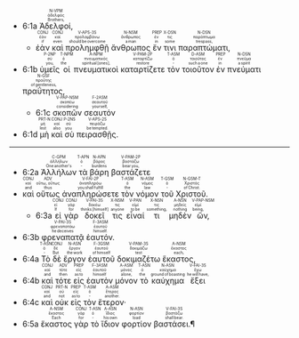 - 6:1a <RUBY><ruby><ruby>Ἀδελφοί‚<rt>Brothers‚</rt></ruby><rt>ἀδελφός</rt></ruby><rt>N-VPM</rt></RUBY> 
	- <RUBY><ruby><ruby>ἐὰν<rt>if</rt></ruby><rt>ἐάν</rt></ruby><rt>CONJ</rt></RUBY> <RUBY><ruby><ruby>καὶ<rt>even</rt></ruby><rt>καί</rt></ruby><rt>CONJ</rt></RUBY> <RUBY><ruby><ruby>προλημφθῇ<rt>should be overcome</rt></ruby><rt>προλαμβάνω</rt></ruby><rt>V-APS-3S</rt></RUBY> <RUBY><ruby><ruby>ἄνθρωπος<rt>a man</rt></ruby><rt>ἄνθρωπος</rt></ruby><rt>N-NSM</rt></RUBY> <RUBY><ruby><ruby>ἔν<rt>in</rt></ruby><rt>ἐν</rt></ruby><rt>PREP</rt></RUBY> <RUBY><ruby><ruby>τινι<rt>some</rt></ruby><rt>τις</rt></ruby><rt>X-DSN</rt></RUBY> <RUBY><ruby><ruby>παραπτώματι‚<rt>trespass‚</rt></ruby><rt>παράπτωμα</rt></ruby><rt>N-DSN</rt></RUBY> 
- 6:1b <RUBY><ruby><ruby>ὑμεῖς<rt>you‚</rt></ruby><rt>σύ</rt></ruby><rt>P-2NP</rt></RUBY> <RUBY><ruby><ruby>οἱ<rt>the</rt></ruby><rt>ὁ</rt></ruby><rt>T-NPM</rt></RUBY> <RUBY><ruby><ruby>πνευματικοὶ<rt>spiritual [ones]‚</rt></ruby><rt>πνευματικός</rt></ruby><rt>A-NPM</rt></RUBY> <RUBY><ruby><ruby>καταρτίζετε<rt>restore</rt></ruby><rt>καταρτίζω</rt></ruby><rt>V-PAM-2P</rt></RUBY> <RUBY><ruby><ruby>τὸν<rt>‑</rt></ruby><rt>ὁ</rt></ruby><rt>T-ASM</rt></RUBY> <RUBY><ruby><ruby>τοιοῦτον<rt>such a one</rt></ruby><rt>τοιοῦτος</rt></ruby><rt>D-ASM</rt></RUBY> <RUBY><ruby><ruby>ἐν<rt>in</rt></ruby><rt>ἐν</rt></ruby><rt>PREP</rt></RUBY> <RUBY><ruby><ruby>πνεύματι<rt>a spirit</rt></ruby><rt>πνεῦμα</rt></ruby><rt>N-DSN</rt></RUBY> <RUBY><ruby><ruby>πραΰτητος‚<rt>of gentleness‚</rt></ruby><rt>πραΰτης</rt></ruby><rt>N-GSF</rt></RUBY> 
	- 6:1c <RUBY><ruby><ruby>σκοπῶν<rt>considering</rt></ruby><rt>σκοπέω</rt></ruby><rt>V-PAP-NSM</rt></RUBY> <RUBY><ruby><ruby>σεαυτόν<rt>yourself‚</rt></ruby><rt>σεαυτοῦ</rt></ruby><rt>F-2ASM</rt></RUBY> 
- 6:1d <RUBY><ruby><ruby>μὴ<rt>lest</rt></ruby><rt>μή</rt></ruby><rt>PRT-N</rt></RUBY> <RUBY><ruby><ruby>καὶ<rt>also</rt></ruby><rt>καί</rt></ruby><rt>CONJ</rt></RUBY> <RUBY><ruby><ruby>σὺ<rt>you</rt></ruby><rt>σύ</rt></ruby><rt>P-2NS</rt></RUBY> <RUBY><ruby><ruby>πειρασθῇς.<rt>be tempted.</rt></ruby><rt>πειράζω</rt></ruby><rt>V-APS-2S</rt></RUBY> 
---
- 6:2a <RUBY><ruby><ruby>Ἀλλήλων<rt>One another's</rt></ruby><rt>ἀλλήλων</rt></ruby><rt>C-GPM</rt></RUBY> <RUBY><ruby><ruby>τὰ<rt>‑</rt></ruby><rt>ὁ</rt></ruby><rt>T-APN</rt></RUBY> <RUBY><ruby><ruby>βάρη<rt>burdens</rt></ruby><rt>βάρος</rt></ruby><rt>N-APN</rt></RUBY> <RUBY><ruby><ruby>βαστάζετε<rt>bear you‚</rt></ruby><rt>βαστάζω</rt></ruby><rt>V-PAM-2P</rt></RUBY> 
- <RUBY><ruby><ruby>καὶ<rt>and</rt></ruby><rt>καί</rt></ruby><rt>CONJ</rt></RUBY> <RUBY><ruby><ruby>οὕτως<rt>thus</rt></ruby><rt>οὕτω, οὕτως</rt></ruby><rt>ADV</rt></RUBY> <RUBY><ruby><ruby>ἀναπληρώσετε<rt>you shall fulfill</rt></ruby><rt>ἀναπληρόω</rt></ruby><rt>V-FAI-2P</rt></RUBY> <RUBY><ruby><ruby>τὸν<rt>the</rt></ruby><rt>ὁ</rt></ruby><rt>T-ASM</rt></RUBY> <RUBY><ruby><ruby>νόμον<rt>law</rt></ruby><rt>νόμος</rt></ruby><rt>N-ASM</rt></RUBY> <RUBY><ruby><ruby>τοῦ<rt>‑</rt></ruby><rt>ὁ</rt></ruby><rt>T-GSM</rt></RUBY> <RUBY><ruby><ruby>Χριστοῦ.<rt>of Christ.</rt></ruby><rt>Χριστός</rt></ruby><rt>N-GSM-T</rt></RUBY> 
	- 6:3a <RUBY><ruby><ruby>εἰ<rt>If</rt></ruby><rt>εἰ</rt></ruby><rt>CONJ</rt></RUBY> <RUBY><ruby><ruby>γὰρ<rt>for</rt></ruby><rt>γάρ</rt></ruby><rt>CONJ</rt></RUBY> <RUBY><ruby><ruby>δοκεῖ<rt>thinks [himself]</rt></ruby><rt>δοκέω</rt></ruby><rt>V-PAI-3S</rt></RUBY> <RUBY><ruby><ruby>τις<rt>anyone</rt></ruby><rt>τις</rt></ruby><rt>X-NSM</rt></RUBY> <RUBY><ruby><ruby>εἶναί<rt>to be</rt></ruby><rt>εἰμί</rt></ruby><rt>V-PAN</rt></RUBY> <RUBY><ruby><ruby>τι<rt>something‚</rt></ruby><rt>τις</rt></ruby><rt>X-NSN</rt></RUBY> <RUBY><ruby><ruby>μηδὲν<rt>nothing</rt></ruby><rt>μηδείς</rt></ruby><rt>A-NSN</rt></RUBY> <RUBY><ruby><ruby>ὤν‚<rt>being‚</rt></ruby><rt>εἰμί</rt></ruby><rt>V-PAP-NSM</rt></RUBY> 
- 6:3b <RUBY><ruby><ruby>φρεναπατᾷ<rt>he deceives</rt></ruby><rt>φρεναπατάω</rt></ruby><rt>V-PAI-3S</rt></RUBY> <RUBY><ruby><ruby>ἑαυτόν.<rt>himself.</rt></ruby><rt>ἑαυτοῦ</rt></ruby><rt>F-3ASM</rt></RUBY> 
- 6:4a <RUBY><ruby><ruby>Τὸ<rt>‑</rt></ruby><rt>ὁ</rt></ruby><rt>T-ASN</rt></RUBY> <RUBY><ruby><ruby>δὲ<rt>But</rt></ruby><rt>δέ</rt></ruby><rt>CONJ</rt></RUBY> <RUBY><ruby><ruby>ἔργον<rt>the work</rt></ruby><rt>ἔργον</rt></ruby><rt>N-ASN</rt></RUBY> <RUBY><ruby><ruby>ἑαυτοῦ<rt>of himself</rt></ruby><rt>ἑαυτοῦ</rt></ruby><rt>F-3GSM</rt></RUBY> <RUBY><ruby><ruby>δοκιμαζέτω<rt>test</rt></ruby><rt>δοκιμάζω</rt></ruby><rt>V-PAM-3S</rt></RUBY> <RUBY><ruby><ruby>ἕκαστος‚<rt>each‚</rt></ruby><rt>ἕκαστος</rt></ruby><rt>A-NSM</rt></RUBY> 
- 6:4b <RUBY><ruby><ruby>καὶ<rt>and</rt></ruby><rt>καί</rt></ruby><rt>CONJ</rt></RUBY> <RUBY><ruby><ruby>τότε<rt>then</rt></ruby><rt>τότε</rt></ruby><rt>ADV</rt></RUBY> <RUBY><ruby><ruby>εἰς<rt>as to</rt></ruby><rt>εἰς</rt></ruby><rt>PREP</rt></RUBY> <RUBY><ruby><ruby>ἑαυτὸν<rt>himself</rt></ruby><rt>ἑαυτοῦ</rt></ruby><rt>F-3ASM</rt></RUBY> <RUBY><ruby><ruby>μόνον<rt>alone‚</rt></ruby><rt>μόνος</rt></ruby><rt>A-ASM</rt></RUBY> <RUBY><ruby><ruby>τὸ<rt>the</rt></ruby><rt>ὁ</rt></ruby><rt>T-ASN</rt></RUBY> <RUBY><ruby><ruby>καύχημα<rt>ground of boasting</rt></ruby><rt>καύχημα</rt></ruby><rt>N-ASN</rt></RUBY> <RUBY><ruby><ruby>ἕξει<rt>he will have‚</rt></ruby><rt>ἔχω</rt></ruby><rt>V-FAI-3S</rt></RUBY> 
- 6:4c <RUBY><ruby><ruby>καὶ<rt>and</rt></ruby><rt>καί</rt></ruby><rt>CONJ</rt></RUBY> <RUBY><ruby><ruby>οὐκ<rt>not</rt></ruby><rt>οὐ</rt></ruby><rt>PRT-N</rt></RUBY> <RUBY><ruby><ruby>εἰς<rt>as to</rt></ruby><rt>εἰς</rt></ruby><rt>PREP</rt></RUBY> <RUBY><ruby><ruby>τὸν<rt>‑</rt></ruby><rt>ὁ</rt></ruby><rt>T-ASM</rt></RUBY> <RUBY><ruby><ruby>ἕτερον·<rt>another.</rt></ruby><rt>ἕτερος</rt></ruby><rt>A-ASM</rt></RUBY> 
- 6:5a <RUBY><ruby><ruby>ἕκαστος<rt>Each</rt></ruby><rt>ἕκαστος</rt></ruby><rt>A-NSM</rt></RUBY> <RUBY><ruby><ruby>γὰρ<rt>for</rt></ruby><rt>γάρ</rt></ruby><rt>CONJ</rt></RUBY> <RUBY><ruby><ruby>τὸ<rt>‑</rt></ruby><rt>ὁ</rt></ruby><rt>T-ASN</rt></RUBY> <RUBY><ruby><ruby>ἴδιον<rt>his own</rt></ruby><rt>ἴδιος</rt></ruby><rt>A-ASN</rt></RUBY> <RUBY><ruby><ruby>φορτίον<rt>load</rt></ruby><rt>φορτίον</rt></ruby><rt>N-ASN</rt></RUBY> <RUBY><ruby><ruby>βαστάσει.¶<rt>shall bear.</rt></ruby><rt>βαστάζω</rt></ruby><rt>V-FAI-3S</rt></RUBY> 